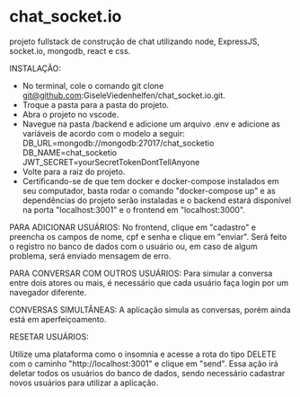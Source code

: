 # chat_socket.io
projeto fullstack de construção de chat utilizando node, ExpressJS, socket.io, mongodb, react e css.

INSTALAÇÃO:
- No terminal, cole o comando git clone git@github.com:GiseleViedenhelfen/chat_socket.io.git.
- Troque a pasta para a pasta do projeto.
- Abra o projeto no vscode.
- Navegue na pasta /backend e adicione um arquivo .env e adicione as variáveis de acordo com o modelo a seguir:
  DB_URL=mongodb://mongodb:27017/chat_socketio
  DB_NAME=chat_socketio
  JWT_SECRET=yourSecretTokenDontTellAnyone
- Volte para a raiz do projeto.
- Certificando-se de que tem docker e docker-compose instalados em seu computador, basta rodar o comando "docker-compose up" e as dependências do projeto serão instaladas
e o backend estará disponível na porta "localhost:3001" e o frontend em "localhost:3000".

PARA ADICIONAR USUÁRIOS:
No frontend, clique em "cadastro" e preencha os campos de nome, cpf e senha e clique em "enviar".
Será feito o registro no banco de dados com o usuário ou, em caso de algum problema, será enviado mensagem de erro.

PARA CONVERSAR COM OUTROS USUÁRIOS:
Para simular a conversa entre dois atores ou mais, é necessário que cada usuário faça login por um navegador diferente.

CONVERSAS SIMULTÂNEAS:
A aplicação simula as conversas, porém ainda está em aperfeiçoamento.

RESETAR USUÁRIOS:

Utilize uma plataforma como o insomnia e acesse a rota do tipo DELETE com o caminho "http://localhost:3001" e clique em "send".
Essa ação irá deletar todos os usuários do banco de dados, sendo necessário cadastrar novos usuários para utilizar a aplicação.
